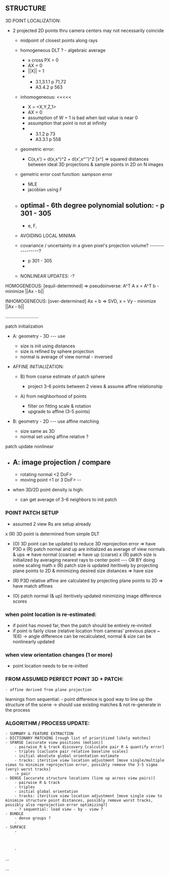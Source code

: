 ## STRUCTURE


3D POINT LOCALIZATION:


- 2 projected 2D points thru camera centers may not necessarily coincide
	- midpoint of closest points along rays
	- homogeneous DLT ? - algebraic average
		- x cross PX = 0
		- AX = 0
		- ||X|| = 1
		- 
			- 3.1,3.1.1 p 71,72
			- A3.4.2 p 563
	- inhomogeneous: <<<<< 
		- X = <X,Y,Z,1>
		- AX = 0
		- assumption of W = 1 is bad when last value is near 0
		- assumption that point is not at infinity
		- 
			- 3.1.2 p 73
			- A3.3.1 p 558
	- geometric error:
		- C(x,x') = d(x,x^)^2 + d(x',x^'')^2 [x^]
			=> squared distances between ideal 3D projections & sample points in 2D on N images
	- gemetric error cost function: sampson error
		- MLE
		- jacobian using F
	- optimal - 6th degree polynomial solution: - p 301 - 305
		- 
		- e, F, 


	- AVOIDING LOCAL MINIMA


	- covariance / uncertainty in a given pixel's projection volume?
		----------------?
		- p 301 - 305
		- 

	- NONLINEAR UPDATES:
		-?




HOMOGENEOUS: [equil-determined]
	=> pseudoinverse: A^T A x = A^T b
	- minimize ||Ax - b||

INHOMOGENEOUS: [over-determined]
	Ax = b
	=> SVD, x = Vy
	- minimize ||Ax - b||








..........................


patch initialization

- A: geometry - 3D --- use 
	- size is init using distances
	- size is refined by sphere projection
	- normal is average of view normal - inversed


- AFFINE INITIALIZATION:
	- B) from coarse estimate of patch sphere
		- project 3-6 points between 2 views & assume affine relationship

	- A) from neighborhood of points
		- filter on fitting scale & rotation
		- upgrade to affine (3-5 points)
	

- B: geometry - 2D --- use affine matching
	- size same as 3D
	- normal set using affine relative ?

patch update nonlinear

- A: image projection / compare
	- 
	- rotating normal <2 DoF>
	- moving point <1 or 3 DoF>
	-- 


- when 3D/2D point density is high:
	- can get average of 3-6 neighbors to init patch



### POINT PATCH SETUP
- assumed 2 view Rs are setup already

x (R) 3D point is determined from simple DLT 
- (O) 3D point can be updated to reduce 3D reprojection error
=> have P3D
x (R) patch normal and up are initialized as average of view normals & ups
=> have normal (coarse)
=> have up (coarse)
x (R) patch size is initialized by averaging nearest rays to center point --- OR BY doing some scaling math
x (R) patch size is updated iteritively by projecting plane points to 2D & minimizing desired size distances
=> have size
- (R) P3D relative affine are calculated by projecting plane points to 2D
=> have match affines

- (O) patch normal (& up) iteritively updated minimizing image difference scores



### when point location is re-estimated:
- if point has moved far, then the patch should be entirely re-innited
- if point is fairly close (relative location from cameras' previous place ~ 1E6) -> angle difference can be recalculated, normal & size can be nonlinearly updated


### when view orientation changes (1 or more)
- point location needs to be re-initted




### FROM ASSUMED PERFECT POINT 3D + PATCH:
	- affine derived from plane projection





learnings from sequential:
	- point difference is good way to line up the structure of the scene
	-> should use existing matches & not re-generate in the process



### ALGORITHM / PROCESS UPDATE:
	- SUMMARY & FEATURE EXTRACTION
	- DICTIONARY MATCHING [rough list of prioritized likely matches]
	- SPARSE [accurate view positions (motion)]
		- pairwise R & track discovery [calculate pair R & quantify error]
		- triples [cacluate pair relative baseline scales]
		- initial absolute global orientation estimate
		- tracks: iteritive view location adjustment [move single/multiple views to minimize reprojection error, possibly remove the 3-5 sigma (very) worst tracks]
		-> pair 
	- DENSE [accurate structure locations (line up across view pairs)]
		- pairwise R & track
		- triples
		- initial global orientation
		- tracks: iteritive view location adjustment [move single view to minimize structure point distances, possibly remove worst tracks, possibly also reprojection error optimizing?]
		- ? sequential: load view - by - view ?
	- BUNDLE
		- dense groups ?
		- 
	- SURFACE
		- 



		- 
		










...






...